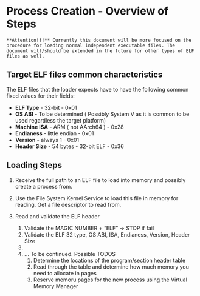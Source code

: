 # Process Creation - Overview of Steps


    **Attention!!!** Currently this document will be more focused on the procedure for loading normal independent executable files. The document will/should be extended in the future for other types of ELF files as well.

## Target ELF files common characteristics

The ELF files that the loader expects have to have the following common fixed values for their fields:

- **ELF Type**      - 32-bit                - 0x01
- **OS ABI**        - To be determined ( Possibly System V as it is common to be used regardless the target platform)
- **Machine ISA**   - ARM ( not AArch64 )   - 0x28
- **Endianess**     - little endian         - 0x01
- **Version**       - always 1              - 0x01
- **Header Size**   - 54 bytes - 32-bit ELF - 0x36


## Loading Steps

1. Receive the full path to an ELF file to load into memory and possibly create a process from.
       
2. Use the File System Kernel Service to load this file in memory for reading. Get a file descriptor to read from.
       
3. Read and validate the ELF header

    1. Validate the MAGIC NUMBER + “ELF” -> STOP if fail
    2. Validate the ELF 32 type, OS ABI, ISA, Endianess, Version, Header Size
    3.   
    4. ... To be continued. Possible TODOS
       1. Determine the locations of the program/section header table
       2. Read through the table and determine how much memory you need to allocate in pages
       3. Reserve memoru pages for the new process using the Virtual Memory Manager